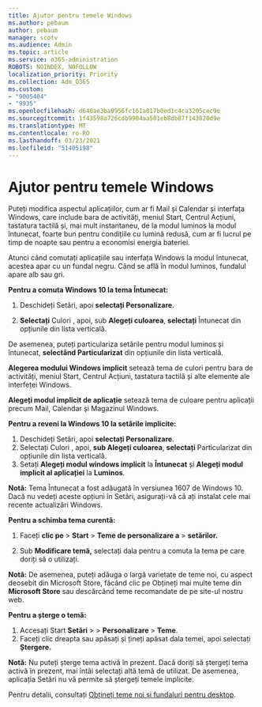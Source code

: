 ```yaml
---
title: Ajutor pentru temele Windows
ms.author: pebaum
author: pebaum
manager: scotv
ms.audience: Admin
ms.topic: article
ms.service: o365-administration
ROBOTS: NOINDEX, NOFOLLOW
localization_priority: Priority
ms.collection: Adm_O365
ms.custom:
- "9005404"
- "9935"
ms.openlocfilehash: d640ae3ba9956fc161a017b0ed1c4ca3205cec9e
ms.sourcegitcommit: 1f43598a726cdb9904aa501eb8db87f143020d9e
ms.translationtype: MT
ms.contentlocale: ro-RO
ms.lasthandoff: 03/23/2021
ms.locfileid: "51405198"
---
```

# <a name="help-with-windows-themes"></a>Ajutor pentru temele Windows

Puteți modifica aspectul aplicațiilor, cum ar fi Mail și Calendar și interfața Windows, care include bara de activități, meniul Start, Centrul Acțiuni, tastatura tactilă și, mai mult instantaneu, de la modul luminos la modul întunecat, foarte bun pentru condițiile cu lumină redusă, cum ar fi lucrul pe timp de noapte sau pentru a economisi energia bateriei.  

Atunci când comutați aplicațiile sau interfața Windows la modul întunecat, acestea apar cu un fundal negru. Când se află în modul luminos, fundalul apare alb sau gri.
 
**Pentru a comuta Windows 10 la tema Întunecat:**

1. Deschideți Setări, apoi **selectați Personalizare**.
  
1. **Selectați** Culori , apoi, sub **Alegeți culoarea**, **selectați** Întunecat din opțiunile din lista verticală.

De asemenea, puteți particulariza setările pentru modul luminos și întunecat, **selectând Particularizat** din opțiunile din lista verticală.

**Alegerea modului Windows implicit** setează tema de culori pentru bara de activități, meniul Start, Centrul Acțiuni, tastatura tactilă și alte elemente ale interfeței Windows.  

**Alegeți modul implicit de aplicație** setează tema de culoare pentru aplicații precum Mail, Calendar și Magazinul Windows.
 
**Pentru a reveni la Windows 10 la setările implicite:**

1. Deschideți Setări, apoi **selectați Personalizare**.  
1. Selectați Culori , apoi, **sub Alegeți culoarea**, **selectați** Particularizat din opțiunile din lista verticală.   
1. Setați **Alegeți modul windows implicit** la **Întunecat** și **Alegeți modul implicit al aplicației** la **Luminos**.

**Notă:** Tema Întunecat a fost adăugată în versiunea 1607 de Windows 10. Dacă nu vedeți aceste opțiuni în Setări, asigurați-vă că ați instalat cele mai recente actualizări Windows.

**Pentru a schimba tema curentă:**

1. Faceți **clic pe**  >  **Start**  >  **Teme de personalizare a**  >  **setărilor.**  

1. Sub **Modificare temă,** selectați dala pentru a comuta la tema pe care doriți să o utilizați. 

**Notă:** De asemenea, puteți adăuga o largă varietate de teme noi, cu aspect deosebit din Microsoft Store, făcând clic pe Obțineți mai multe teme din **Microsoft Store** sau descărcând teme recomandate de pe site-ul nostru web.

**Pentru a șterge o temă:**

1. Accesați Start **Setări**  >    >  **Personalizare**  >  **Teme**. 
1. Faceți clic dreapta sau apăsați și țineți apăsat dala temei, apoi selectați **Ștergere.** 

**Notă:** Nu puteți șterge tema activă în prezent. Dacă doriți să ștergeți tema activă în prezent, mai întâi selectați altă temă de utilizat. De asemenea, aplicația Setări nu vă permite să ștergeți temele implicite.

Pentru detalii, consultați [Obțineți teme noi și fundaluri pentru desktop](https://support.microsoft.com/windows/get-new-themes-and-desktop-backgrounds-09e3e0a6-02e3-5ecd-22a1-5d048e3cb0d3).
